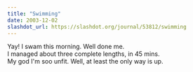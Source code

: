 ```yaml
---
title: "Swimming"
date: 2003-12-02
slashdot_url: https://slashdot.org/journal/53812/swimming
---
```


<p>Yay! I swam this morning. Well done me.<br>I managed about three complete lengths, in 45 mins.<br>My god I'm soo unfit. Well, at least the only way is up.</p>

